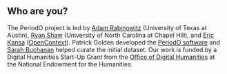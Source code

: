 ## Who are you?

The PeriodO project is led by [Adam Rabinowitz][adm] (University of Texas at Austin), [Ryan Shaw][ryn] (University of North Carolina at Chapel Hill), and [Eric Kansa][erc] ([OpenContext][ctx]). Patrick Golden developed the [PeriodO software][sft] and [Sarah Buchanan][srh] helped curate the initial dataset. Our work is funded by a Digital Humanities Start-Up Grant from the [Office of Digital Humanities][odh] at the National Endowment for the Humanities.

[adm]: http://www.utexas.edu/cola/depts/classics/faculty/atr253
[ryn]: https://aeshin.org/
[erc]: https://twitter.com/ekansa
[ctx]: http://opencontext.org/
[sft]: https://github.com/periodo
[srh]: https://www.ischool.utexas.edu/~buchanan/
[odh]: http://www.neh.gov/divisions/odh
